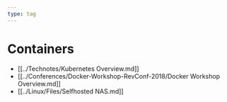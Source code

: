 ```yaml
---
type: tag
---
```

# Containers

- [[../Technotes/Kubernetes Overview.md]]
- [[../Conferences/Docker-Workshop-RevConf-2018/Docker Workshop Overview.md]]
- [[../Linux/Files/Selfhosted NAS.md]]
